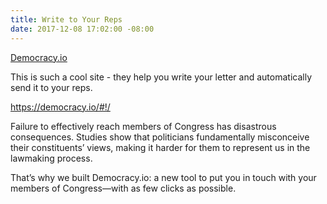 ```yaml
---
title: Write to Your Reps
date: 2017-12-08 17:02:00 -08:00
---
```


[Democracy.io](https://democracy.io/#!/)

This is such a cool site - they help you write your letter and automatically send it to your reps.

https://democracy.io/#!/

Failure to effectively reach members of Congress has disastrous consequences. Studies show that politicians fundamentally misconceive their constituents’ views, making it harder for them to represent us in the lawmaking process.

That’s why we built Democracy.io: a new tool to put you in touch with your members of Congress—with as few clicks as possible.